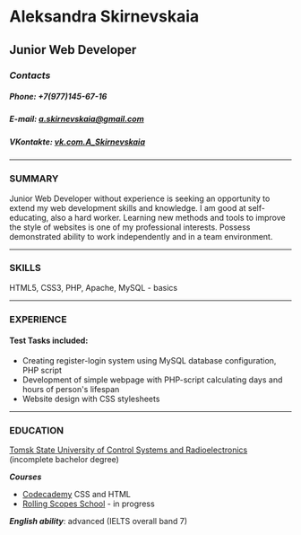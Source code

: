 # Aleksandra Skirnevskaia 
## Junior Web Developer 


### *Contacts*
##### Phone: +7(977)145-67-16 

##### E-mail: <a.skirnevskaia@gmail.com>

##### *VKontakte*: [vk.com.A_Skirnevskaia](https://vk.com/id122093321)


__________________________________________________________________________________________________________

### SUMMARY
Junior Web Developer without experience is seeking an opportunity to extend my web development skills and knowledge. I am good at self-educating, also a hard worker. Learning new methods and tools to improve the style of websites is one of my professional interests. Possess demonstrated ability to work independently and in a team environment. 




__________________________________________________________________________________________________________

### SKILLS
HTML5, CSS3, PHP, Apache, MySQL - basics




__________________________________________________________________________________________________________

### EXPERIENCE
#### Test Tasks included:
- Creating register-login system using MySQL database configuration, PHP script
- Development of simple webpage with PHP-script calculating days and hours of person's lifespan 
- Website design with CSS stylesheets 

__________________________________________________________________________________________________________

### EDUCATION
[Tomsk State University of Control Systems and Radioelectronics](https://tusur.ru/) (incomplete bachelor degree)


***Courses***
- [Codecademy](https://www.codecademy.com/catalog/subject/all) CSS and HTML
- [Rolling Scopes School](https://rs.school/) - in progress

***English ability***: advanced (IELTS overall band 7)
